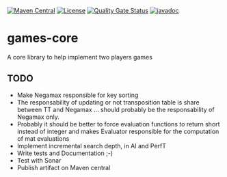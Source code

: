 [![Maven Central](https://img.shields.io/maven-central/v/com.fathzer/games-core)](https://central.sonatype.com/artifact/com.fathzer/games-core)
[![License](https://img.shields.io/badge/license-Apache%202.0-brightgreen.svg)](https://github.com/fathzer-games/games-core/blob/master/LICENSE)
[![Quality Gate Status](https://sonarcloud.io/api/project_badges/measure?project=fathzer_games-core&metric=alert_status)](https://sonarcloud.io/summary/new_code?id=fathzer-games_games-core)
[![javadoc](https://javadoc.io/badge2/com.fathzer/games-core/javadoc.svg)](https://javadoc.io/doc/com.fathzer/games-core)

# games-core
A core library to help implement two players games

## TODO
- Make Negamax responsible for key sorting
- The responsability of updating or not transposition table is share between TT and Negamax ... should probably be the responsability of Negamax only.
- Probably it should be better to force evaluation functions to return short instead of integer and makes Evaluator responsible for the computation of mat evaluations
- Implement incremental search depth, in AI and PerfT
- Write tests and Documentation ;-)
- Test with Sonar
- Publish artifact on Maven central
